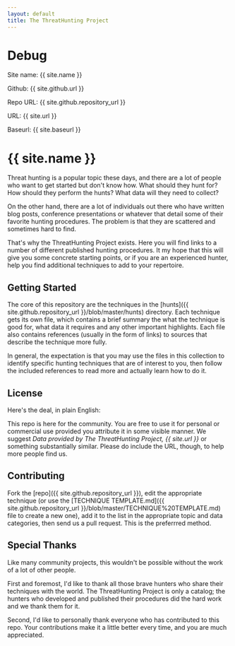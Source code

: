 ```yaml
---
layout: default
title: The ThreatHunting Project
---
```

# Debug
Site name: {{ site.name }}

Github: {{ site.github.url }}

Repo URL: {{ site.github.repository_url }}

URL: {{ site.url }}

Baseurl: {{ site.baseurl }}


# {{ site.name }}

Threat hunting is a popular topic these days, and
there are a lot of people who want to get started but don't know
how. What should they hunt for? How should they perform the hunts?
What data will they need to collect?

On the other hand, there are a lot of individuals out there who have
written blog posts, conference presentations or whatever that detail
some of their favorite hunting procedures. The problem is that they
are scattered and sometimes hard to find.

That's why the ThreatHunting Project exists. Here you will find links
to a number of different published hunting procedures. It my hope that
this will give you some concrete starting points, or if you are an
experienced hunter, help you find additional techniques to add to your
repertoire.

## Getting Started

The core of this repository are the techniques in the [hunts]({{ site.github.repository_url }}/blob/master/hunts)
directory. Each technique gets its own file, which contains a brief
summary the what the technique is good for, what data it requires and
any other important highlights. Each file also contains references
(usually in the form of links) to sources that describe the technique
more fully.

In general, the expectation is that you may use the files in this
collection to identify specific hunting techniques that are of
interest to you, then follow the included references to read more and
actually learn how to do it.

## License

Here's the deal, in plain English:

This repo is here for the community. You are free to use it for
personal or commercial use provided you attribute it in some visible
manner. We suggest _Data provided by The ThreatHunting Project,
{{ site.url }}_ or something substantially similar. Please
do include the URL, though, to help more people find us.

## Contributing

Fork the [repo]({{ site.github.repository_url }}), edit
the appropriate technique (or use the [TECHNIQUE
TEMPLATE.md]({{ site.github.repository_url }}/blob/master/TECHNIQUE%20TEMPLATE.md)
file to create a new one), add it to the list in the appropriate topic
and data categories, then send us a pull request. This is the
preferrred method.

## Special Thanks

Like many community projects, this wouldn't be possible without the
work of a lot of other people.

First and foremost, I'd like to thank all those brave hunters who
share their techniques with the world. The ThreatHunting Project is
only a catalog; the hunters who developed and published their
procedures did the hard work and we thank them for it.

Second, I'd like to personally thank everyone who has contributed to
this repo. Your contributions make it a little better every time, and
you are much appreciated.
